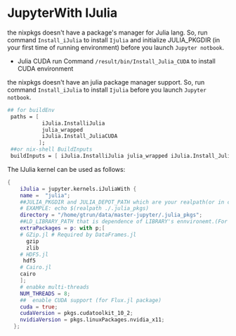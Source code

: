 # JupyterWith IJulia

the nixpkgs doesn't have a package's manager for Julia lang.
So, run command `Install_iJulia` to install `Ijulia` and initialize JULIA_PKGDIR (in your first time of running environment)  before you launch `Jupyter notbook`.

- Julia CUDA run Command `/result/bin/Install_Julia_CUDA` to install CUDA environment

the nixpkgs doesn't have an julia package manager support.
So, run command `Install_iJulia` to install `Ijulia` before you launch `Jupyter notbook`.

```nix
## for buildEnv
 paths = [
           iJulia.InstalliJulia
           julia_wrapped
           iJulia.Install_JuliaCUDA
          ];
 ##or nix-shell BuildInputs
 buildInputs = [ iJulia.InstalliJulia julia_wrapped iJulia.Install_JuliaCUDA ]
```

The IJulia kernel can be used as follows:

```nix
{
    iJulia = jupyter.kernels.iJuliaWith {
    name =  "julia";
    ##JULIA_PKGDIR and JULIA_DEPOT_PATH which are your realpath(or in current project path).
    # EXAMPLE: echo $(realpath ./.julia_pkgs) 
    directory = "/home/gtrun/data/master-jupyter/.julia_pkgs";
    ##LD_LIBRARY_PATH that is dependence of LIBRARY's ennvironemt.(For Julia packages)
    extraPackages = p: with p;[  
    # GZip.jl # Required by DataFrames.jl
      gzip
      zlib
    # HDF5.jl
     hdf5
    # Cairo.jl
    cairo
    ];
    # enabke multi-threads
    NUM_THREADS = 8;
    ##  enable CUDA support (for Flux.jl package)
    cuda = true;
    cudaVersion = pkgs.cudatoolkit_10_2;
    nvidiaVersion = pkgs.linuxPackages.nvidia_x11;
  };
```
